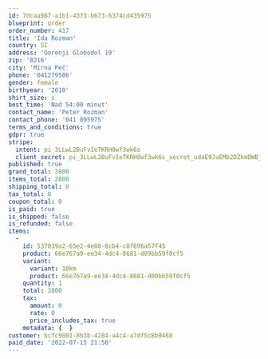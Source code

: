 ```yaml
---
id: 7dcaa987-a1b1-4373-b673-6374cd435975
blueprint: order
order_number: 417
title: 'Ida Rozman'
country: SI
address: 'Gorenji Globodol 19'
zip: '8216'
city: 'Mirna Peč'
phone: '041279586'
gender: female
birthyear: '2010'
shirt_size: s
best_time: 'Nad 54:00 minut'
contact_name: 'Peter Rozman'
contact_phone: '041 895975'
terms_and_conditions: true
gdpr: true
stripe:
  intent: pi_3LLwL2BuFvIeTKRH0wf3wk6s
  client_secret: pi_3LLwL2BuFvIeTKRH0wf3wk6s_secret_udaE9JuEMb2DZkmDWBjYE5vt7
published: true
grand_total: 2800
items_total: 2800
shipping_total: 0
tax_total: 0
coupon_total: 0
is_paid: true
is_shipped: false
is_refunded: false
items:
  -
    id: 537039a2-65e2-4e08-8cb4-c8f696a57f45
    product: 66e767a9-ee34-4dc4-8681-d09bb59f0cf5
    variant:
      variant: 10km
      product: 66e767a9-ee34-4dc4-8681-d09bb59f0cf5
    quantity: 1
    total: 2800
    tax:
      amount: 0
      rate: 0
      price_includes_tax: true
    metadata: {  }
customer: bcfc9801-8b3b-4284-a4c4-a7df5c8b9468
paid_date: '2022-07-15 21:50'
---
```

